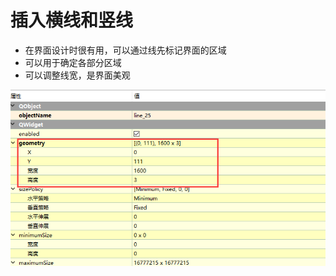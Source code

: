 # 插入横线和竖线    

- 在界面设计时很有用，可以通过线先标记界面的区域    
- 可以用于确定各部分区域    
- 可以调整线宽，是界面美观   

![28-1](./img/28-1.png)   